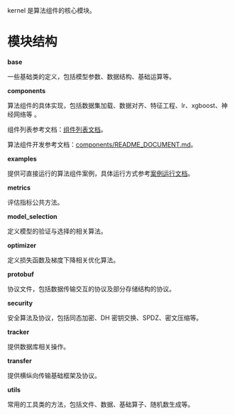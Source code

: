 kernel 是算法组件的核心模块。

# 模块结构

**base**

一些基础类的定义，包括模型参数、数据结构、基础运算等。

**components**

算法组件的具体实现，包括数据集加载、数据对齐、特征工程、lr、xgboost、神经网络等 。

组件列表参考文档：[组件列表文档](./components)。

算法组件开发参考文档：[components/README_DOCUMENT.md](./components/README_DOCUMENT.md)。

**examples**

提供可直接运行的算法组件案例，具体运行方式参考[案例运行文档](./examples/README.md)。

**metrics**

评估指标公共方法。

**model_selection**

定义模型的验证与选择的相关算法。

**optimizer**

定义损失函数及梯度下降相关优化算法。

**protobuf**

协议文件，包括数据传输交互的协议及部分存储结构的协议。

**security**

安全算法及协议，包括同态加密、DH 密钥交换、SPDZ、密文压缩等。

**tracker**

提供数据库相关操作。

**transfer**

提供横纵向传输基础框架及协议。

**utils**

常用的工具类的方法，包括文件、数据、基础算子、随机数生成等。